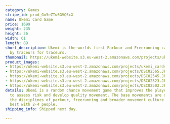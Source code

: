 ```yaml
---
category: Games
stripe_id: prod_Go5eZTw5GVQ5cX
name: Ukemi Card Game
price: 1699
weight: 235
height: 36
width: 61
length: 89
short_description: Ukemi is the worlds first Parkour and Freerunning card game - made
  by traceurs for traceurs.
thumbnail: https://ukemi-website.s3.eu-west-2.amazonaws.com/projects/ukemi_cards_thumb.jpg
product_images:
- https://ukemi-website.s3.eu-west-2.amazonaws.com/projects/ukemi_cards_1.jpg
- https://ukemi-website.s3.eu-west-2.amazonaws.com/projects/DSC02565.JPG
- https://ukemi-website.s3.eu-west-2.amazonaws.com/projects/DSC02545.JPG
- https://ukemi-website.s3.eu-west-2.amazonaws.com/projects/DSC02523.JPG
- https://ukemi-website.s3.eu-west-2.amazonaws.com/projects/DSC02502.JPG
details: Ukemi is a random chance movement game that improves the player's ability
  to assess risk and develop quality movement. The base movements are derived from
  the disciplines of parkour, freerunning and broader movement culture. The game works
  best with 2-4 people.
shipping_info: Shipped next day.

---
```

